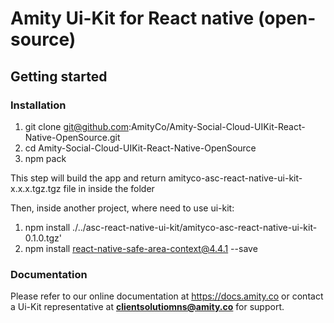 # Amity Ui-Kit for React native  (open-source)

## Getting started

### Installation

1. git clone git@github.com:AmityCo/Amity-Social-Cloud-UIKit-React-Native-OpenSource.git
2. cd Amity-Social-Cloud-UIKit-React-Native-OpenSource
3. npm pack

This step will build the app and return amityco-asc-react-native-ui-kit-x.x.x.tgz.tgz file in inside the folder

Then, inside another project, where need to use ui-kit:

1. npm install ./../asc-react-native-ui-kit/amityco-asc-react-native-ui-kit-0.1.0.tgz'
2. npm install react-native-safe-area-context@4.4.1 --save

### Documentation

Please refer to our online documentation at https://docs.amity.co or contact a Ui-Kit representative at **clientsolutiomns@amity.co** for support.




